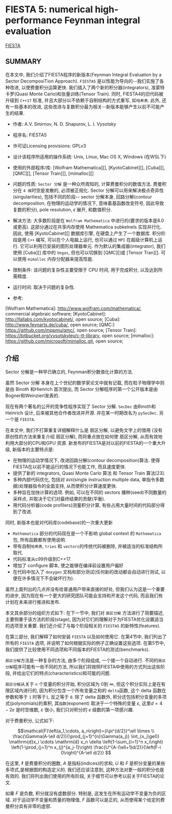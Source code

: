 # FIESTA 5: numerical high-performance Feynman integral evaluation

[FIESTA](https://bitbucket.org/feynmanIntegrals/fiesta)

## SUMMARY

在本文中, 我们介绍了FIESTA程序的新版本(Feynman Integral Evaluation by a Sector DecomposiTion Approach).
`FIESTA5` 是以性能为导向的--我们实施了各种改进, 以使费曼积分运算更快.
我们插入了两个新的积分器(integrators), 准蒙特卡罗(Quasi Monte Carlo)和张量训练(Tensor Train).
同时, FIESTA4的旧代码被升级到 `C++17` 标准, 并且大部分以不依赖于自制结构的方式重写, 如`哈希表`.
此外, 还有一些基本的改进, 这些改进与复数积分最为相关--新版本能够产生以前不可能产生的结果.

+ 作者: A.V. Smirnov, N. D. Shapurov, L. I. Vysotsky
+ 程序名: FIESTA5
+ 许可证Licensing provisions: GPLv3
+ 设计该程序所适用的操作系统: Unix, Linux, Mac OS X, Windows (在WSL下)
+ 使用的外部程序/库: [Wolfram Mathematica][], [KyotoCabinet][], [Cuba][], [QMC][], [Tensor Train][], [mimalloc][]

+ 问题的性质: `Sector 分解` 是一种众所周知的, 计算费曼积分的数值方法.
费曼积分在 `4 维`时空是发散的, 必须被正规化.
Sector 分解可以用来解决极点奇异性(singularities), 包括不同的阶段-- sector 分解本身,
回路分解(contour decomposition, 在物理的运动学的情况下, 意味着基函数改变符号, 因此导致复数的积分),
pole resolution, $\epsilon$ 展开, 和数值积分.

+ 解决方法: 大多数阶段是在 `Wolfram Mathematica` 中进行的(要求的版本是8.0或更高).
这部分通过在共享内存使用 Mathematica subkelnels 实现并行化.
因此, 使用 [KyotoCabinet][] 数据库引擎, 在硬盘上产生了一个数据库.
积分阶段是用 `C++` 编写, 可以在个人电脑上运行, 也可以通过 `MPI` 在超级计算机上运行. 它可以利用已安装的图形处理器单元.
作为默认的集成器(integrator), 我们使用 [Cuba][] 库中的 `Vegas`,  但也可以切换到 [QMC][]或 [Tensor Tran][].
可以使用 `mimalloc` 内存分配器来提高性能.

+ 限制条件: 该问题的复杂性主要受限于 CPU 时间, 用于完成积分, 以及达到所需精度.
+ 运行时间: 取决于问题的复杂性.

+ 参考:

[Wolfram Mathematica]: http://www.wolfram.com/mathematica/, commercial algebraic software;
[KyotoCabinet]: http://fallabs.com/kyotocabinet/, open source;
[Cuba]: http://www.feynarts.de/cuba/, open source;
[QMC:] https://github.com/mppmu/qmc/, open source;
[Tensor Train]: https://bitbucket.org/vysotskylev/c-tt-library, open source;
[mimalloc]: https://github.com/microsoft/mimalloc.git, open source;

## 介绍

Sector 分解是一种早已确立的, Feynman积分数值化计算的方法.

虽然 Sector 分解 本身在上个世纪的数学家论文中就有记载,
而在粒子物理学中则是由 Binoth 和Hienrich 首次提出,
而 Sector 分解程序的第一个公开版本是由Bogner和Weinzierl发表的.

现在有两个著名的公开的竞争性程序实现了 Sector 分解.
`SecDec` 由Binoth和Heinrich 设计, 后来被其他合作者改进并开源.
并在某一时期改名为 `pySecDec`. 另一个是 `FIESTA`.

在本文中, 我们不打算重复详细解释什么是 扇区分解, 以避免文字上的借用
(没有原创性的方法来重复介绍 扇区分解),
而将重点放在如何使 扇区分解, 从而有效地利用大部分的CPU和GPU 资源.
新发布的FIESTA是对以前的FIESTA的一个重大升级, 新版本的主要特点是:

+ 在物理的运动学情况下, 改进回路分解(contour decomposition)算法.  使得FIESTA在以前不能运行的情况下也能工作, 而且速度更快.
+ 提供了新的 integrators,  Quasi Monte Carlo 算法 和 Tensor Train 算法[23].
+ 多种内部代码优化, 包括对 `AVX`(single instruction multiple data, 单指令多数据)处理器指令的全面支持, 从而使积分计算速度更快.
+ 多种旨在加快计算的选项. 例如, 可以在不同的 sectors 播种(seed)不同数量的采样点, 并取决于它们对最终结果的贡献(平衡).
+ 用代码分析器(code profilers)测量积分计算, 有些占用大量时间的代码部分得到了改进.

同时, 新版本也是对代码库(codebase)的一次重大更新

+ `Mathematica` 部分的代码现在是一个不影响 global context 的 `Mathematica` 包, 所有函数都有使用说明.
+ 带有自制`哈希表`, `tries` 和 `vectors`的传统代码被删除, 并被适当的标准结构所取代.
+ 代码标准从c99升级到C++17.
+ 增加了 configure 脚本, 使之能够在编译前设置用户偏好
+ 在代码中加入了 `doxygen` 文档和部分测试(任何新的改动都会自动进行测试, 以便在许多情况下不会破坏行为).

虽然上面列出的几点并没有给普通用户带来直接的好处, 但我们认为这是一个重要的进步,
因为现在有一个更大的研究团队可能会支持和开发这个代码, 而且我们有计划在未来进行推进和发布.

本文其余部分的组织方式如下: 在下一节中, 我们对 `扇区分解` 方法进行了简要描述,
主要侧重于该方法的阶段(stage), 因为对它们的理解对于为FIESTA优化设置适当的选项至关重要.
我们还介绍了与每个阶段相关的 `FIESTA5` 的新特性(features).

在第三部分, 我们解释了如何安装 `FIESTA` 以及如何使用它.
在第4节中, 我们列出了所有的 `FIESTA` 选项, 并说明了如何根据实际的例子正确设置这些选项.
在第5节中, 我们提供了比较使用不同选项和不同版本的FIESTA的测试(benchmarks).

`扇区分解`方法是一种复杂的方法, 由多个阶段组成, 一个接一个自动进行.
不同的`扇区分解`程序可能有一些不同的方法, 所以我们将按照FIESTA中使用的方式列出这些阶段, 并给出它们的特点(characteristics)和可能的问题.

`扇区分解`从关于 `n` 个变量的积分开始, 积分区域为 $0$到 $\infty$,
但这个积分实际上是在有限区域内进行的, 因为积分包含一个所有变量之和的 `delta`函数,
这个 delta 函数在参数和等于 `1` 时等于`1`, 反之等于 `0`.
除了 delta 函数外, 积分还包括积分变量的多项式(polynomials)的乘积,
其`指数`(exponent) 取决于一个特殊的变量 $\varepsilon$, 这里$d=4-2\varepsilon$ 是时空维数,
$\varepsilon$ 很小, 我们只对积分的 $\varepsilon$ 级数的第一项感兴趣.

对于费曼积分, 公式如下:

$$\mathcal{F}\left(a_1,\cdots, a_n\right)=(i\pi^{d/2})^\ell \times \\
 \frac{\Gamma(A-\ell d/2)}{\prod_{j=1}^{n}\Gamma(a_j)}
 \int_{x_j\ge0} \mathrm{d}x_i \cdots \mathrm{d} x_n
 \delta \left(1-\sum_{i=1}^n x_i\right) \left(1-\prod_{j=1}^n x_{j}^{a_j-1}\right)
 \frac{U^{A-(\ell+1)d/2}}{\left(F-i 0\right)^{A-\ell d/2}} $$

在这里,  $\ell$ 是费曼积分的圈数, $A$ 是指标(indices)的求和, $U$ 和 $F$ 是积分变量的某些多项式,是根据图的构造定义的.
我们还应该注意到, 这种方法对更一般的积分也是有效的.
我们将列出我们使用的所有阶段, 关于细节可以参考以前关于FIESTA的论文.

如果 $F$ 是负数, 积分就没有虚数部分. 特别是, 这发生在所有运动学不变量为负的区域.
对于运动学不变量和质量的物理值, $F$ 函数可以是正的, 从而使得某个给定的费曼积分具有非零的虚部.
